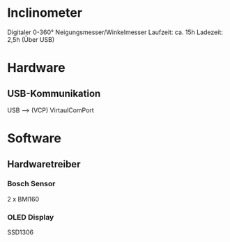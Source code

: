 # Inclinometer

Digitaler 0-360° Neigungsmesser/Winkelmesser
Laufzeit: ca. 15h
Ladezeit: 2,5h (Über USB)

# Hardware



## USB-Kommunikation
USB --> (VCP) VirtaulComPort

# Software

## Hardwaretreiber

### Bosch Sensor

2 x BMI160

### OLED Display

SSD1306


